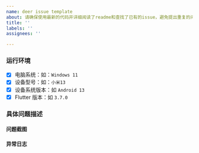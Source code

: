 ```yaml
---
name: deer issue template
about: 请确保使用最新的代码并详细阅读了readme和查找了已有的issue，避免提出重复的问题。
title: ''
labels: ''
assignees: ''

---
```


### 运行环境 ###

- [x] 电脑系统：如：`Windows 11`
- [x] 设备型号：如：`小米13`
- [x] 设备系统版本：如 `Android 13`
- [x] Flutter 版本：如 `3.7.0`

### 具体问题描述 ###

#### 问题截图 ####

#### 异常日志 ####
